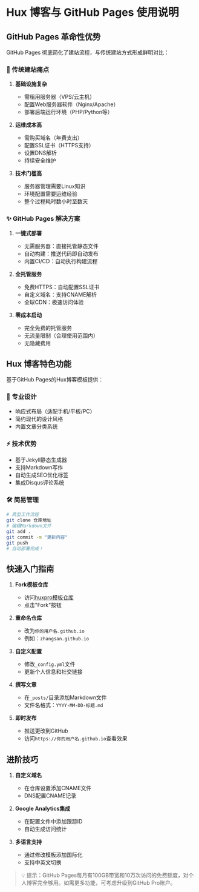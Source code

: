 # Hux 博客与 GitHub Pages 使用说明

## GitHub Pages 革命性优势

GitHub Pages 彻底简化了建站流程，与传统建站方式形成鲜明对比：

### 🚀 传统建站痛点
1. **基础设施复杂**
   - 需租用服务器（VPS/云主机）
   - 配置Web服务器软件（Nginx/Apache）
   - 部署后端运行环境（PHP/Python等）

2. **运维成本高**
   - 需购买域名（年费支出）
   - 配置SSL证书（HTTPS支持）
   - 设置DNS解析
   - 持续安全维护

3. **技术门槛高**
   - 服务器管理需要Linux知识
   - 环境配置需要运维经验
   - 整个过程耗时数小时至数天

### ✨ GitHub Pages 解决方案
1. **一键式部署**
   - 无需服务器：直接托管静态文件
   - 自动构建：推送代码即自动发布
   - 内置CI/CD：自动执行构建流程

2. **全托管服务**
   - 免费HTTPS：自动配置SSL证书
   - 自定义域名：支持CNAME解析
   - 全球CDN：极速访问体验

3. **零成本启动**
   - 完全免费的托管服务
   - 无流量限制（合理使用范围内）
   - 无隐藏费用

## Hux 博客特色功能

基于GitHub Pages的Hux博客模板提供：

### 🎨 专业设计
- 响应式布局（适配手机/平板/PC）
- 简约现代的设计风格
- 内置文章分类系统

### ⚡ 技术优势
- 基于Jekyll静态生成器
- 支持Markdown写作
- 自动生成SEO优化标签
- 集成Disqus评论系统

### 🛠️ 简易管理
```bash
# 典型工作流程
git clone 仓库地址
# 编辑Markdown文件
git add .
git commit -m "更新内容"
git push
# 自动部署完成！
```

## 快速入门指南

1. **Fork模板仓库**
   - 访问[huxpro模板仓库](https://github.com/Huxpro/huxpro.github.io)
   - 点击"Fork"按钮

2. **重命名仓库**
   - 改为`你的用户名.github.io`
   - 例如：`zhangsan.github.io`

3. **自定义配置**
   - 修改`_config.yml`文件
   - 更新个人信息和社交链接

4. **撰写文章**
   - 在`_posts/`目录添加Markdown文件
   - 文件名格式：`YYYY-MM-DD-标题.md`

5. **即时发布**
   - 推送更改到GitHub
   - 访问`https://你的用户名.github.io`查看效果

## 进阶技巧

1. **自定义域名**
   - 在仓库设置添加CNAME文件
   - DNS配置CNAME记录

2. **Google Analytics集成**
   - 在配置文件中添加跟踪ID
   - 自动生成访问统计

3. **多语言支持**
   - 通过修改模板添加国际化
   - 支持中英文切换

> 💡 提示：GitHub Pages每月有100GB带宽和10万次访问的免费额度，对个人博客完全够用。如需更多功能，可考虑升级到GitHub Pro账户。

